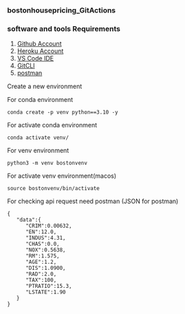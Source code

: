 ### bostonhousepricing_GitActions

### software and tools Requirements

1. [Github Account](https://github.com)
2. [Heroku Account](https://heroku.com)
3. [VS Code IDE](https://code.visualstudio.com)
4. [GitCLI](https://git-scm.com/book/en/v2/Getting-Started-The-Command-Line)
5. [postman](https://www.postman.com/downloads)

Create a new environment

For conda environment
```
conda create -p venv python==3.10 -y
```

For activate conda environment
```
conda activate venv/
```

For venv environment
```
python3 -m venv bostonvenv
```

For activate venv environment(macos)
```
source bostonvenv/bin/activate
```

For checking api request need postman (JSON for postman) 
```
{
   "data":{
      "CRIM":0.00632,
      "EN":12.0,
      "INDUS":4.31,
      "CHAS":0.0,
      "NOX":0.5638,
      "RM":1.575,
      "AGE":1.2,
      "DIS":1.0900,
      "RAD":2.0,
      "TAX":100,
      "PTRATIO":15.3,
      "LSTATE":1.90
   }
}
```
